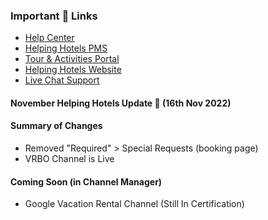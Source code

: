 ### Important 🔗 Links
- [Help Center](https://helpinghotels.info)
- [Helping Hotels PMS](https://pms.helpinghotels.com)
- [Tour & Activities Portal](https://helpinghotels.com/activities)
- [Helping Hotels Website](https://helpinghotels.com)
- [Live Chat Support](https://chat.socialhub.center/signup_user_complete/?id=w3ib57i7j3f1fcp7x3garfr6dy)
#### November Helping Hotels Update 🚀 (16th Nov 2022)
#### Summary of Changes
- Removed "Required" > Special Requests (booking page)
- VRBO Channel is Live
#### Coming Soon (in Channel Manager)
- Google Vacation Rental Channel (Still In Certification)
